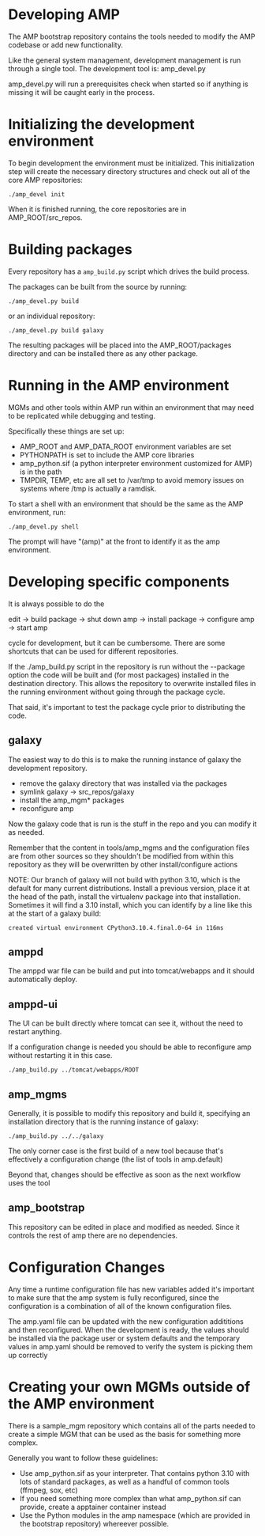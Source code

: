 # Developing AMP
The AMP bootstrap repository contains the tools needed to modify the AMP
codebase or add new functionality.

Like the general system management, development management is run through a
single tool.  The development tool is:  amp_devel.py

amp_devel.py will run a prerequisites check when started so if anything is
missing it will be caught early in the process.


# Initializing the development environment
To begin development the environment must be initialized.  This initialization
step will create the necessary directory structures and check out all of the
core AMP repositories:

```
./amp_devel init
```

When it is finished running, the core repositories are in AMP_ROOT/src_repos.

# Building packages
Every repository has a `amp_build.py` script which drives the build process.

The packages can be built from the source by running:
```
./amp_devel.py build 
```

or an individual repository:

```
./amp_devel.py build galaxy
```

The resulting packages will be placed into the AMP_ROOT/packages directory
and can be installed there as any other package.

# Running in the AMP environment
MGMs and other tools within AMP run within an environment that may need to be
replicated while debugging and testing.  

Specifically these things are set up:
* AMP_ROOT and AMP_DATA_ROOT environment variables are set
* PYTHONPATH is set to include the AMP core libraries
* amp_python.sif  (a python interpreter environment customized for AMP) is
  in the path
* TMPDIR, TEMP, etc are all set to /var/tmp to avoid memory issues on systems
  where /tmp is actually a ramdisk.

To start a shell with an environment that should be the same as the AMP 
environment, run:

```
./amp_devel.py shell
```
The prompt will have "(amp)" at the front to identify it as the amp environment.



# Developing specific components

It is always possible to do the  

edit -> build package -> shut down amp -> install package -> 
  configure amp -> start amp

cycle for development, but it can be cumbersome.  There are some shortcuts that
can be used for different repositories.

If the ./amp_build.py script in the repository is run without the --package
option the code will be built and (for most packages) installed in the 
destination directory.  This allows the repository to overwrite installed
files in the running environment without going through the package cycle.

That said, it's important to test the package cycle prior to distributing the
code.

## galaxy

The easiest way to do this is to make the running instance of galaxy the 
development repository.  

* remove the galaxy directory that was installed via the packages
* symlink galaxy -> src_repos/galaxy
* install the amp_mgm* packages
* reconfigure amp

Now the galaxy code that is run is the stuff in the repo and you can modify it 
as needed.

Remember that the content in tools/amp_mgms and the configuration files are 
from other sources so they shouldn't be modified from within this repository 
as they will be overwritten by other install/configure actions

NOTE:  Our branch of galaxy will not build with python 3.10, which is the 
default for many current distributions.  Install a previous version, place it 
at the head of the path, install the virtualenv package into that installation.
Sometimes it will find a 3.10 install, which you can identify by a line like 
this at the start of a galaxy build:

```
created virtual environment CPython3.10.4.final.0-64 in 116ms
```

## amppd

The amppd war file can be build and put into tomcat/webapps and it should 
automatically deploy.


## amppd-ui

The UI can be built directly where tomcat can see it, without the need to 
restart anything.  

If a configuration change is needed
you should be able to reconfigure amp without restarting it in this case.

```
./amp_build.py ../tomcat/webapps/ROOT
```


## amp_mgms

Generally, it is possible to modify this repository and build it, specifying an 
installation directory that is the running instance of galaxy:

```
./amp_build.py ../../galaxy
```

The only corner case is the first build of a new tool because that's 
effectively a configuration change (the list of tools in amp.default)

Beyond that, changes should be effective as soon as the next workflow uses 
the tool

## amp_bootstrap

This repository can be edited in place and modified as needed.  Since it 
controls the rest of amp there are no dependencies.

# Configuration Changes
Any time a runtime configuration file has new variables added it's important 
to make sure that the amp system is fully reconfigured, since the configuration 
is a combination of all of the known configuration files.

The amp.yaml file can be updated with the new configuration addititions and 
then reconfigured.  When the development is ready, the values should be 
installed via the package user or system defaults and the temporary values
in amp.yaml should be removed to verify the system is picking them up correctly

# Creating your own MGMs outside of the AMP environment

There is a sample_mgm repository which contains all of the parts needed to
create a simple MGM that can be used as the basis for something more complex.

Generally you want to follow these guidelines:
* Use amp_python.sif as your interpreter.  That contains python 3.10 with lots
  of standard packages, as well as a handful of common tools (ffmpeg, sox, etc)
* If you need something more complex than what amp_python.sif can provide, 
  create a apptainer container instead
* Use the Python modules in the amp namespace (which are provided in the
  bootstrap repository) whereever possible.

